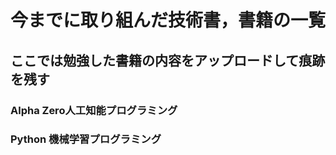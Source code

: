 # 今までに取り組んだ技術書，書籍の一覧         

## ここでは勉強した書籍の内容をアップロードして痕跡を残す
    
### Alpha Zero人工知能プログラミング

### Python 機械学習プログラミング
